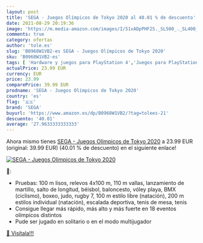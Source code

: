 ```yaml
---
layout: post
title: 'SEGA - Juegos Olímpicos de Tokyo 2020 al 40.01 % de descuento'
date: 2021-08-29 20:19:36
image: 'https://m.media-amazon.com/images/I/51vADpPHF2S._SL500_._SL400_.jpg'
comments: true
category: ofertas
author: 'tole.es'
slug: 'B0968W1VB2-es SEGA - Juegos Olímpicos de Tokyo 2020'
sku: 'B0968W1VB2-es'
tags: [ 'Hardware y juegos para PlayStation 4','Juegos para PlayStation 4','Videojuegos','sega', ]
actualPrice: 23.99 EUR
currency: EUR
price: 23.99
comparePrice: 39.99 EUR
prodname: 'SEGA - Juegos Olímpicos de Tokyo 2020'
country: 'es'
flag: '🇪🇸'
brand: 'SEGA'
buyurl: 'https://www.amazon.es/dp/B0968W1VB2/?tag=tolees-21'
descuento: '40.01'
average: '27.9633333333333'
---
```


Ahora mismo tienes [SEGA - Juegos Olímpicos de Tokyo 2020](https://www.amazon.es/dp/B0968W1VB2/?tag=tolees-21) a 23.99 EUR (original: 39.99 EUR) (40.01 %  de descuento) en el siguiente enlace!

[![SEGA - Juegos Olímpicos de Tokyo 2020](https://m.media-amazon.com/images/I/51vADpPHF2S._SL500_._SL400_.jpg)](https://www.amazon.es/dp/B0968W1VB2/?tag=tolees-21)

🔎:

- Pruebas: 100 m lisos, relevos 4x100 m, 110 m vallas, lanzamiento de martillo, salto de longitud, béisbol, baloncesto, vóley playa, BMX (ciclismo), boxeo, judo, rugby 7, 100 m estilo libre (natación), 200 m estilos individual (natación), escalada deportiva, tenis de mesa, tenis
- Consigue llegar más rápido, más alto y más fuerte en 18 eventos olímpicos distintos
- Pude ser jugado en solitario o en el modo multijugador

[🛒 Visítala!!!](https://www.amazon.es/dp/B0968W1VB2/?tag=tolees-21)

